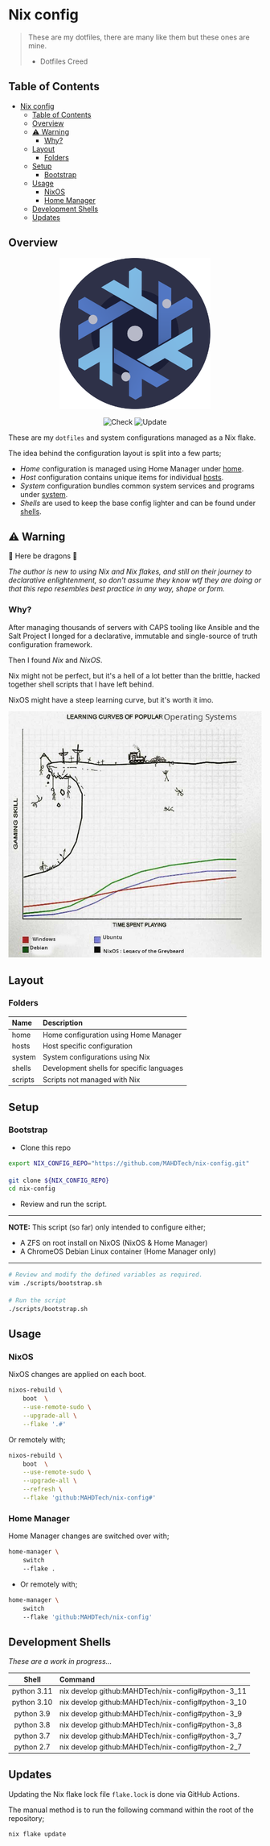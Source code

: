 # Nix config

> These are my dotfiles, there are many like them but these ones are mine.
>
> - Dotfiles Creed

## Table of Contents

<!-- TOC -->

- [Nix config](#nix-config)
    - [Table of Contents](#table-of-contents)
    - [Overview](#overview)
    - [:warning: Warning](#warning-warning)
        - [Why?](#why)
    - [Layout](#layout)
        - [Folders](#folders)
    - [Setup](#setup)
        - [Bootstrap](#bootstrap)
    - [Usage](#usage)
        - [NixOS](#nixos)
        - [Home Manager](#home-manager)
    - [Development Shells](#development-shells)
    - [Updates](#updates)

<!-- /TOC -->

## Overview

<p align="center">

<img src="docs/images/nix_logo.png" width="300" height="300"/>
<!--
<img src="https://raw.githubusercontent.com/MAHDTech/nix-config/trunk/docs/images/nix_logo.png" width="320" height="320"/>
-->

</p>

<p align="center">

<img src="https://img.shields.io/github/actions/workflow/status/MAHDTech/nix-config/nix_flake_check.yml?label=Check&style=flat-square" alt="Check" />
<img src="https://img.shields.io/github/actions/workflow/status/MAHDTech/nix-config/nix_flake_update.yml?label=Update&style=flat-square" alt="Update" />

</p>

These are my `dotfiles` and system configurations managed as a Nix flake.

The idea behind the configuration layout is split into a few parts;

- _Home_ configuration is managed using Home Manager under [home](home).
- _Host_ configuration contains unique items for individual [hosts](hosts).
- _System_ configuration bundles common system services and programs under [system](system).
- _Shells_ are used to keep the base config lighter and can be found under [shells](shells).

## :warning: Warning

:dragon: Here be dragons :dragon:

_The author is new to using Nix and Nix flakes, and still on their journey to declarative enlightenment, so don't assume they know wtf they are doing or that this repo resembles best practice in any way, shape or form._

### Why?

After managing thousands of servers with CAPS tooling like Ansible and the Salt Project I longed for a declarative, immutable and single-source of truth configuration framework.

Then I found _Nix_ and _NixOS_.

Nix might not be perfect, but it's a hell of a lot better than the brittle, hacked together shell scripts that I have left behind.

NixOS might have a steep learning curve, but it's worth it imo.

![NixOS Learning Curve](docs/images/nixos_curve.png)

## Layout

### Folders

| Name    | Description                               |
| :------ | :---------------------------------------- |
| home    | Home configuration using Home Manager     |
| hosts   | Host specific configuration               |
| system  | System configurations using Nix           |
| shells  | Development shells for specific languages |
| scripts | Scripts not managed with Nix              |

## Setup

### Bootstrap

- Clone this repo

```bash
export NIX_CONFIG_REPO="https://github.com/MAHDTech/nix-config.git"

git clone ${NIX_CONFIG_REPO}
cd nix-config
```

- Review and run the script.

---

**NOTE:** This script (so far) only intended to configure either;

- A ZFS on root install on NixOS (NixOS & Home Manager)
- A ChromeOS Debian Linux container (Home Manager only)

---

```bash
# Review and modify the defined variables as required.
vim ./scripts/bootstrap.sh

# Run the script
./scripts/bootstrap.sh
```

## Usage

### NixOS

NixOS changes are applied on each boot.

```bash
nixos-rebuild \
    boot  \
    --use-remote-sudo \
    --upgrade-all \
    --flake '.#'
```

Or remotely with;

```bash
nixos-rebuild \
    boot  \
    --use-remote-sudo \
    --upgrade-all \
    --refresh \
    --flake 'github:MAHDTech/nix-config#'
```

### Home Manager

Home Manager changes are switched over with;

```bash
home-manager \
    switch
    --flake .
```

- Or remotely with;

```bash
home-manager \
    switch
    --flake 'github:MAHDTech/nix-config'
```

## Development Shells

_These are a work in progress..._

|    Shell    | Command                                            |
| :---------: | :------------------------------------------------- |
| python 3.11 | nix develop github:MAHDTech/nix-config#python-3_11 |
| python 3.10 | nix develop github:MAHDTech/nix-config#python-3_10 |
| python 3.9  | nix develop github:MAHDTech/nix-config#python-3_9  |
| python 3.8  | nix develop github:MAHDTech/nix-config#python-3_8  |
| python 3.7  | nix develop github:MAHDTech/nix-config#python-3_7  |
| python 2.7  | nix develop github:MAHDTech/nix-config#python-2_7  |

## Updates

Updating the Nix flake lock file `flake.lock` is done via GitHub Actions.

The manual method is to run the following command within the root of the repository;

```bash
nix flake update
```
